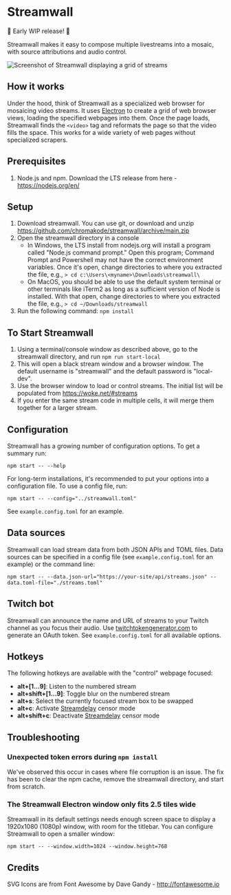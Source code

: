 # Streamwall

:construction: Early WIP release! :construction:

Streamwall makes it easy to compose multiple livestreams into a mosaic, with source attributions and audio control.

![Screenshot of Streamwall displaying a grid of streams](screenshot.png)

## How it works

Under the hood, think of Streamwall as a specialized web browser for mosaicing video streams. It uses [Electron](https://www.electronjs.org) to create a grid of web browser views, loading the specified webpages into them. Once the page loads, Streamwall finds the `<video>` tag and reformats the page so that the video fills the space. This works for a wide variety of web pages without specialized scrapers.

## Prerequisites

1. Node.js and npm. Download the LTS release from here - https://nodejs.org/en/

## Setup

1. Download streamwall. You can use git, or download and unzip https://github.com/chromakode/streamwall/archive/main.zip
2. Open the streamwall directory in a console
   - In Windows, the LTS install from nodejs.org will install a program called "Node.js command prompt." Open this program; Command Prompt and Powershell may not have the correct environment variables. Once it's open, change directories to where you extracted the file, e.g., `> cd c:\Users\<myname>\Downloads\streamwall\`
   - On MacOS, you should be able to use the default system terminal or other terminals like iTerm2 as long as a sufficient version of Node is installed. With that open, change directories to where you extracted the file, e.g., `> cd ~/Downloads/streamwall`
3. Run the following command: `npm install`

## To Start Streamwall

1. Using a terminal/console window as described above, go to the streamwall directory, and run `npm run start-local`
2. This will open a black stream window and a browser window. The default username is "streamwall" and the default password is "local-dev".
3. Use the browser window to load or control streams. The initial list will be populated from https://woke.net/#streams
4. If you enter the same stream code in multiple cells, it will merge them together for a larger stream.

## Configuration

Streamwall has a growing number of configuration options. To get a summary run:

```
npm start -- --help
```

For long-term installations, it's recommended to put your options into a configuration file. To use a config file, run:

```
npm start -- --config="../streamwall.toml"
```

See `example.config.toml` for an example.

## Data sources

Streamwall can load stream data from both JSON APIs and TOML files. Data sources can be specified in a config file (see `example.config.toml` for an example) or the command line:

```
npm start -- --data.json-url="https://your-site/api/streams.json" --data.toml-file="./streams.toml"
```

## Twitch bot

Streamwall can announce the name and URL of streams to your Twitch channel as you focus their audio. Use [twitchtokengenerator.com](https://twitchtokengenerator.com/?scope=chat:read+chat:edit) to generate an OAuth token. See `example.config.toml` for all available options.

## Hotkeys

The following hotkeys are available with the "control" webpage focused:

- **alt+[1...9]**: Listen to the numbered stream
- **alt+shift+[1...9]**: Toggle blur on the numbered stream
- **alt+s**: Select the currently focused stream box to be swapped
- **alt+c**: Activate [Streamdelay](https://github.com/chromakode/streamdelay) censor mode
- **alt+shift+c**: Deactivate [Streamdelay](https://github.com/chromakode/streamdelay) censor mode

## Troubleshooting

### Unexpected token errors during `npm install`

We've observed this occur in cases where file corruption is an issue. The fix has been to clear the npm cache, remove the streamwall directory, and start from scratch.

### The Streamwall Electron window only fits 2.5 tiles wide

Streamwall in its default settings needs enough screen space to display a 1920x1080 (1080p) window, with room for the titlebar. You can configure Streamwall to open a smaller window:

```
npm start -- --window.width=1024 --window.height=768
```

## Credits

SVG Icons are from Font Awesome by Dave Gandy - http://fontawesome.io
